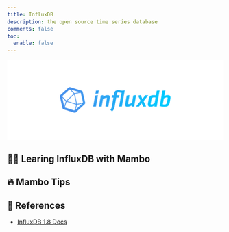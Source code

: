 ```yaml
---
title: InfluxDB
description: the open source time series database
comments: false
toc:
  enable: false
---
```


![](/images/logo/influxdb.png#compact)

## 👨‍💻 Learing InfluxDB with Mambo


## 🔥 Mambo Tips


## 🔖 References
- [InfluxDB 1.8 Docs](https://docs.influxdata.com/influxdb/v1.8/)
